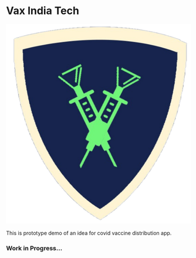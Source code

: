 # Vax India Tech
![Vax India Tech](Assets/app_logo.png "Vax India Tech Logo")

This is prototype demo of an idea for covid vaccine distribution app.

### Work in Progress...
